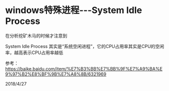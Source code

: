 # windows特殊进程---System Idle Process

在分析挖矿木马的时候才注意到  

System Idle Process 其实是“系统空闲进程”，它的CPU占用率其实是CPU的空闲率，越高表示CPU占用率越低  


参考：https://baike.baidu.com/item/%E7%B3%BB%E7%BB%9F%E7%A9%BA%E9%97%B2%E8%BF%9B%E7%A8%8B/6321969  


2018/4/27  

